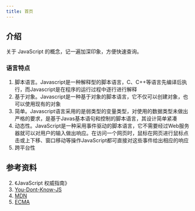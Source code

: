 ```yaml
---
title: 首页
---
```


## 介绍

关于 JavaScript 的概念，记一遍加深印象，方便快速查询。

### 语言特点
1. 脚本语言。Javascript是一种解释型的脚本语言，C、C++等语言先编译后执行，而Javascript是在程序的运行过程中逐行进行解释
2. 基于对象。Javascript是一种基于对象的脚本语言，它不仅可以创建对象，也可以使用现有的对象
3. 简单。Javascript语言采用的是弱类型的变量类型，对使用的数据类型未做出严格的要求，是基于Javas基本语句和控制的脚本语言，其设计简单紧凑
4. 动态性。JavaScript是一种采用事件驱动的脚本语言，它不需要经过Web服务器就可以对用户的输入做出响应。在访问一个网页时，鼠标在网页进行鼠标点击或上下移、窗口移动等操作JavaScript都可直接对这些事件给出相应的响应
5. 跨平台性

## 参考资料

2. 《JavaScript 权威指南》
3. [You-Dont-Know-JS](https://github.com/getify/You-Dont-Know-JS)
4. [MDN](https://developer.mozilla.org/zh-CN/)
5. [ECMA](https://www.ecma-international.org/)